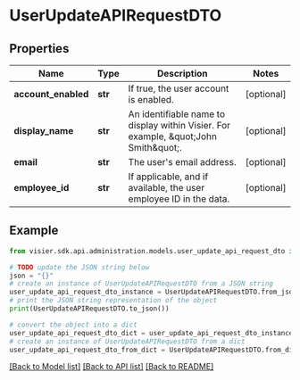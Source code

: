 # UserUpdateAPIRequestDTO


## Properties

Name | Type | Description | Notes
------------ | ------------- | ------------- | -------------
**account_enabled** | **str** | If true, the user account is enabled. | [optional] 
**display_name** | **str** | An identifiable name to display within Visier. For example, \&quot;John Smith\&quot;. | [optional] 
**email** | **str** | The user&#39;s email address. | [optional] 
**employee_id** | **str** | If applicable, and if available, the user employee ID in the data. | [optional] 

## Example

```python
from visier.sdk.api.administration.models.user_update_api_request_dto import UserUpdateAPIRequestDTO

# TODO update the JSON string below
json = "{}"
# create an instance of UserUpdateAPIRequestDTO from a JSON string
user_update_api_request_dto_instance = UserUpdateAPIRequestDTO.from_json(json)
# print the JSON string representation of the object
print(UserUpdateAPIRequestDTO.to_json())

# convert the object into a dict
user_update_api_request_dto_dict = user_update_api_request_dto_instance.to_dict()
# create an instance of UserUpdateAPIRequestDTO from a dict
user_update_api_request_dto_from_dict = UserUpdateAPIRequestDTO.from_dict(user_update_api_request_dto_dict)
```
[[Back to Model list]](../README.md#documentation-for-models) [[Back to API list]](../README.md#documentation-for-api-endpoints) [[Back to README]](../README.md)


